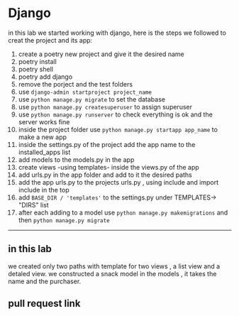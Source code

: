 # Django 
in this lab we started working with django, here is the steps we followed to creat the project and its app:

1. create a poetry new project and give it the desired name
2. poetry install 
3. poetry shell
4. poetry add django 
5. remove the porject and the test folders
6. use `django-admin startproject project_name`
7. use `python manage.py migrate` to set the database
8. use `python manage.py createsuperuser` to assign superuser
9. use `python manage.py runserver` to check everything is ok and the server works fine
10. inside the project folder use `python manage.py startapp app_name` to make a new app
11. inside the settings.py of the project add the app name to the installed_apps list
12. add models to the models.py in the app
13. create views -using templates- inside the views.py of the app
14. add urls.py in the app folder and add to it the desired paths
15. add the app urls.py to the projects urls.py , using include and import include in the top
16. add `BASE_DIR / 'templates'` to the settings.py under TEMPLATES-> "DIRS" list
17. after each adding to a model use `python manage.py makemigrations` and then `python manage.py migrate`
-----
## in this lab
we created only two paths  with template for two views , a list view and a detaled view. we constructed a snack model in the models , it takes the name and the purchaser.

## pull request link 

